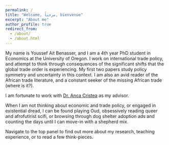 ```yaml
---
permalink: /
title: "Welcome, مرحباً, bienvenue"
excerpt: "About me"
author_profile: true
redirect_from: 
  - /about/
  - /about.html
---
```





My name is Youssef Ait Benasser, and I am a 4th year PhD student in Economics at the University of Oregon. I work on international trade policy, and attempt to think through consequences of the significant shifts that the global trade order is experiencing. My first two papers study policy symmetry and uncertainty in this context. I am also an avid reader of the African trade literature, and a constant seeker of the missing African trade (where is it?). 

I am fortunate to work with [Dr. Anca Cristea](https://pages.uoregon.edu/cristea/Home.html) as my advisor. 

When I am not thinking about economic and trade policy, or engaged in existential dread, I can be found playing Oud, obsessively reading queer and afrofutirist scifi, or browsing through dog shelter adoption ads and counting the days until I can move-in with a shepherd mix.  


Navigate to the top panel to find out more about my research, teaching experience, or to read a few think-pieces.  

